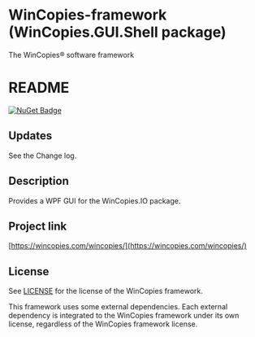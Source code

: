 ﻿WinCopies-framework (WinCopies.GUI.Shell package)
=================================================

The WinCopies® software framework

README
======

[![NuGet Badge](https://buildstats.info/nuget/WinCopies.GUI.IO)](https://www.nuget.org/packages/WinCopies.GUI.IO/)

Updates
-------

See the Change log.

Description
-----------

Provides a WPF GUI for the WinCopies.IO package.

Project link
------------

[https://wincopies.com/wincopies/](https://wincopies.com/wincopies/)

License
-------

See [LICENSE](https://github.com/pierresprim/WinCopies-framework/blob/master/LICENSE) for the license of the WinCopies framework.

This framework uses some external dependencies. Each external dependency is integrated to the WinCopies framework under its own license, regardless of the WinCopies framework license.
